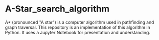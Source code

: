 # A-Star_search_algorithm
A* (pronounced "A star") is a computer algorithm used in pathfinding and graph traversal. This repository is an implementation of this algorithm in Python. It uses a Jupyter Notebook for presentation and understanding.
